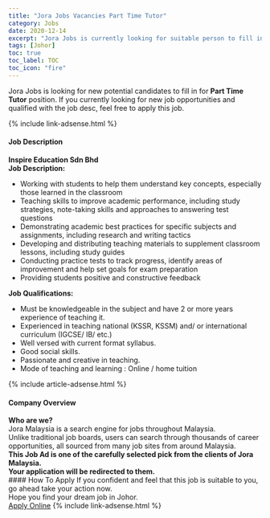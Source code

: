 ```yaml
---
title: "Jora Jobs Vacancies Part Time Tutor" 
category: Jobs 
date: 2020-12-14 
excerpt: "Jora Jobs is currently looking for suitable person to fill in the Part Time Tutor which positioned at Johor" 
tags: [Johor] 
toc: true 
toc_label: TOC 
toc_icon: "fire" 
--- 
```


<p>Jora Jobs is looking for new potential candidates to fill in for <b>Part Time Tutor</b> position. If you currently looking for new job opportunities and qualified with the job desc, feel free to apply this job.
</p>{% include link-adsense.html %} 
<div><div><div><h4>Job Description</h4></div></div><div><div><span><div><div><strong>Inspire Education Sdn Bhd</strong></div><div><div><strong>Job Description:</strong></div><ul><li>Working with students to help them understand key concepts, especially those learned in the classroom</li><li>Teaching skills to improve academic performance, including study strategies, note-taking skills and approaches to answering test questions</li><li>Demonstrating academic best practices for specific subjects and assignments, including research and writing tactics</li><li>Developing and distributing teaching materials to supplement classroom lessons, including study guides</li><li>Conducting practice tests to track progress, identify areas of improvement and help set goals for exam preparation</li><li>Providing students positive and constructive feedback</li></ul><div><div><strong>Job Qualifications:</strong></div><ul><li>Must be knowledgeable in the subject and have 2 or more years experience of teaching it.</li><li>Experienced in teaching national (KSSR, KSSM) and/ or international curriculum (IGCSE/ IB/ etc.)</li><li>Well versed with current format syllabus.</li><li>Good social skills.</li><li>Passionate and creative in teaching.</li><li>Mode of teaching and learning : Online / home tuition</li></ul></div></div></div></span></div></div></div> 
{% include article-adsense.html %} 
<div><div><div><h4>Company Overview</h4></div></div><div><div><span><div><div>
<strong>Who are we?</strong></div>
<div>
	Jora Malaysia is a search engine for jobs throughout Malaysia.<br>
	Unlike traditional job boards, users can search through thousands of career opportunities, all sourced from many job sites from around Malaysia.&#160;</div>
<div>
<div>
<strong>This Job Ad is one of the carefully selected pick from the clients of Jora Malaysia.</strong></div>
<div>
<strong>Your application will be redirected to them.</strong></div>
</div></div></span></div></div></div> 
#### How To Apply 
If you confident and feel that this job is suitable to you, go ahead take your action now. <br/> 
Hope you find your dream job in Johor. <br/> 
<a href="https://www.jobstreet.com.my/en/job/part-time-tutor-4443613?jobId=jobstreet-my-job-4443613&sectionRank=27&token=0~e52c60fe-3d70-4cd0-a935-34fb5807d499&fr=SRP%20View%20In%20New%20Ta" class="btn btn--info" target="_blank" rel="nofollow noopenner">Apply Online</a> 
{% include link-adsense.html %} 